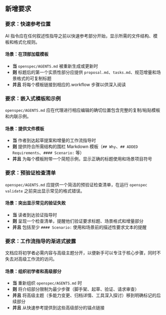 ## 新增要求
### 要求：快速参考位置
AI 指令应在任何叙述性指导之前以快速参考部分开始，显示所需的文件结构、模板和格式化规则。

#### 场景：在顶部加载模板
- **当** `openspec/AGENTS.md` 被重新生成或更新时
- **则** 标题后的第一个实质性部分应提供 `proposal.md`、`tasks.md`、规范增量和场景格式的可复制标题
- **并且** 将每个模板链接到相应的.workflow 步骤以供深入阅读

### 要求：嵌入式模板和示例
`openspec/AGENTS.md` 应在代理进行相应编辑的确切位置包含完整的复制/粘贴模板和内联示例。

#### 场景：提供文件模板
- **当** 作者到达起草提案和增量的工作流指导时
- **则** 提供符合所需结构的围栏 Markdown 模板（`## Why`、`## ADDED Requirements`、`#### Scenario:` 等）
- **并且** 为每个模板附带一个简短示例，显示正确的标题使用和场景项目符号

### 要求：预验证检查清单
`openspec/AGENTS.md` 应提供一个简洁的预验证检查清单，在运行 `openspec validate` 之前突出显示常见的格式错误。

#### 场景：突出显示常见的验证失败
- **当** 读者到达验证指导时
- **则** 呈现一个检查清单，提醒他们验证要求标题、场景格式和增量部分
- **并且** 包括至少 `#### Scenario:` 使用和场景前的描述性要求文本的提醒

### 要求：工作流指导的渐进式披露
文档应将初学者必需内容与高级主题分开，以便新手可以专注于核心步骤，同时不失去对高级工作流的访问。

#### 场景：组织初学者和高级部分
- **当** 重新组织 `openspec/AGENTS.md` 时
- **则** 将介绍部分限制为最少步骤（脚手架、起草、验证、请求审查）
- **并且** 将高级主题（多能力变更、归档详情、工具深入探讨）移到明确标记的后续部分
- **并且** 从快速参考提供到这些高级部分的锚点链接